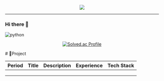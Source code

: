 <p align='center'>
    <img src="https://capsule-render.vercel.app/api?type=waving&color=&height=300&section=header&text=DoHoon's%20GitHub&fontSize=90&animation=fadeIn&fontAlignY=38&desc=%20%20%20%20%20%20%20&descAlignY=51&descAlign=62"/>
<hr>

### Hi there 👋

<!--
**KR010317/KR010317** is a ✨ _special_ ✨ repository because its `README.md` (this file) appears on your GitHub profile.

Here are some ideas to get you started:

- 🔭 I’m currently working on ...
- 🌱 I’m currently learning ...
- 👯 I’m looking to collaborate on ...
- 🤔 I’m looking for help with ...
- 💬 Ask me about ...
- 📫 How to reach me: ...
- 😄 Pronouns: ...
- ⚡ Fun fact: ...
-->
![python](https://img.shields.io/badge/Python-14354C?style=for-the-badge&logo=python&logoColor=white) 
<div align="center">

[![Solved.ac Profile](http://mazassumnida.wtf/api/v2/generate_badge?boj=dlehgns223)](https://solved.ac/dlehgns223/)
</div>
# 🚀Project

| Period                  | Title                                                                                                                                             | Description                                                                                | Experience                   | Tech Stack                                                                                    |
| ----------------------- | ------------------------------------------------------------------------------------------------------------------------------------------------- | ------------------------------------------------------------------------------------------ | ---------------------------- | --------------------------------------------------------------------------------------------- |
|      |                                                                                       |    |   |                                                                |
|       |                                           |      |                  |                                 |
|                                  |   |                |                                                                         |
